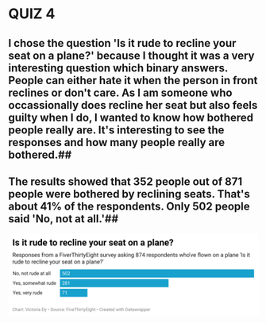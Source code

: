 # QUIZ 4 #

## I chose the question 'Is it rude to recline your seat on a plane?' because I thought it was a very interesting question which binary answers. People can either hate it when the person in front reclines or don't care. As I am someone who occassionally does recline her seat but also feels guilty when I do, I wanted to know how bothered people really are. It's interesting to see the responses and how many people really are bothered.## 

## The results showed that 352 people out of 871 people were bothered by reclining seats. That's about 41% of the respondents. Only 502 people said 'No, not at all.'## 

![This is the chart](9inr2-is-it-rude-to-recline-your-seat-on-a-plane--2.png)
